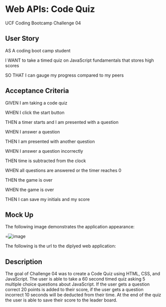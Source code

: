 # Web APIs: Code Quiz

UCF Coding Bootcamp Challenge 04

## User Story
AS A coding boot camp student

I WANT to take a timed quiz on JavaScript fundamentals that stores high scores

SO THAT I can gauge my progress compared to my peers


## Acceptance Criteria

GIVEN I am taking a code quiz

WHEN I click the start button

THEN a timer starts and I am presented with a question

WHEN I answer a question

THEN I am presented with another question

WHEN I answer a question incorrectly

THEN time is subtracted from the clock

WHEN all questions are answered or the timer reaches 0

THEN the game is over

WHEN the game is over

THEN I can save my initials and my score

## Mock Up

The following image demonstrates the application appearance:



=![image](https://user-images.githubusercontent.com/111001779/197910066-8c2b06b1-d67c-434c-ae9c-2615d1710f4f.png)



The following is the url to the diplyed web application:



## Description

The goal of Challenge 04 was to create a Code Quiz using HTML, CSS, and JavaScript. The user is able to take a 60 second timed quiz asking 5 multiple choice questions about JavaScript. If the user gets a question correct 20 points is added to their score, if the user gets a question incorrect 10 seconds will be deducted from their time. At the end of the quiz the user is able to save their score to the leader board.
